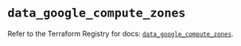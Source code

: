 # `data_google_compute_zones`

Refer to the Terraform Registry for docs: [`data_google_compute_zones`](https://registry.terraform.io/providers/hashicorp/google/5.39.1/docs/data-sources/compute_zones).
